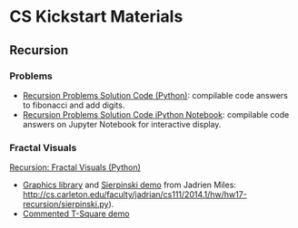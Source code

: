 # CS Kickstart Materials

## Recursion

### Problems
- [Recursion Problems Solution Code (Python)](recursion_problems): compilable code answers to fibonacci and add digits. 
- [Recursion Problems Solution Code iPython Notebook](Recursion.ipynb): compilable code answers on Jupyter Notebook for interactive display.

### Fractal Visuals
[Recursion: Fractal Visuals (Python)](fractalviz) 
- [Graphics library](graphics.py) and [Sierpinski demo](sierpinski.py) from Jadrien Miles: http://cs.carleton.edu/faculty/jadrian/cs111/2014.1/hw/hw17-recursion/sierpinski.py).
- [Commented T-Square demo](squarefractal.py)
